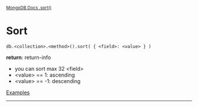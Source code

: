 <sup>[MongoDB Docs .sort()](https://www.mongodb.com/docs/manual/reference/method/cursor.sort/)</sup>

# Sort

```mongoDB
db.<collection>.<method>().sort( { <field>: <value> } )
```

**return**: return-info

- you can sort max 32 \<field>
- \<value> == 1: ascending
- \<value> == -1: descending

[Examples](https://www.mongodb.com/docs/manual/reference/method/cursor.sort/#example)

---
